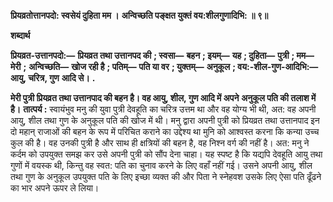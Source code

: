**प्रियव्रतोत्तानपदो: स्वसेयं दुहिता मम ।** **अन्विच्छति पङ्क्षत युक्तं वय:शीलगुणादिभि: ॥ ९॥** 

**शब्दार्थ** 

**प्रियव्रत-उत्तानपदो:—** **प्रियव्रत तथा उत्तानपद की** **; स्वसा—** **बहन** **; इयम्—** **यह** **; दुहिता—** **पुत्री** **; मम—** **मेरी** **;** **अन्विच्छति—** **खोज रही है** **; पतिम्—** **पति या वर** **; युक्तम्—** **अनुकूल** **; वय:-शील-गुण-आदिभि:—** **आयु, चरित्र, गुण** **आदि से।** **.** 

**मेरी पुत्री प्रियव्रत तथा उत्तानपाद की बहन है। वह आयु, शील, गुण आदि में अपने** **अनुकूल पति की तलाश में है।** **तात्पर्य :** स्वायंभुव मनु की युवा पुत्री देवहूति का चरित्र उत्तम था और वह योग्य भी थी, अत: वह अपनी आयु, शील तथा गुण के अनुकूल पति की खोज में थी। मनु द्वारा अपनी पुत्री को प्रियव्रत तथा उत्तानपाद इन दो महान् राजाओं की बहन के रूप में परिचित कराने का उद्देश्य था मुनि को आश्वस्त करना कि कन्या उच्च कुल की है। वह उनकी पुत्री है और साथ ही क्षत्रियों की बहन है, वह निश्न वर्ग की नहीं है। अत: मनु ने कर्दम को उपयुक्त समझ कर उसे अपनी पुत्री को सौंप देना चाहा। यह स्पष्ट है कि यद्यपि देवहूति आयु तथा गुणों में वयस्क थी, किन्तु वह स्वत: पति का चुनाव करने के लिए वहाँ नहीं गई। उसने अपनी आयु, शील तथा गुण के अनुकूल उपयुक्त पति के लिए इच्छा व्यक्त की और पिता ने स्नेहवश उसके लिए ऐसा पति ढूँढने का भार अपने ऊपर ले लिया।  